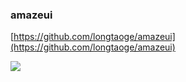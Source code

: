 
### amazeui ###
[https://github.com/longtaoge/amazeui](https://github.com/longtaoge/amazeui)

![](https://raw.githubusercontent.com/allmobilize/amazeui/master/vendor/amazeui/amazeui-b.png)